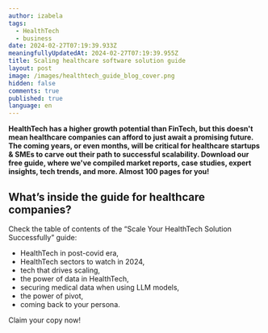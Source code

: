 ```yaml
---
author: izabela
tags:
  - HealthTech
  - business
date: 2024-02-27T07:19:39.933Z
meaningfullyUpdatedAt: 2024-02-27T07:19:39.955Z
title: Scaling healthcare software solution guide
layout: post
image: /images/healthtech_guide_blog_cover.png
hidden: false
comments: true
published: true
language: en
---
```

**HealthTech has a higher growth potential than FinTech, but this doesn't mean healthcare companies can afford to just await a promising future. The coming years, or even months, will be critical for healthcare startups & SMEs to carve out their path to successful scalability. Download our free guide, where we've compiled market reports, case studies, expert insights, tech trends, and more. Almost 100 pages for you!**

## What’s inside the guide for healthcare companies?

Check the table of contents of the “Scale Your HealthTech Solution Successfully” guide:

* HealthTech in post-covid era,
* HealthTech sectors to watch in 2024,
* tech that drives scaling,
* the power of data in HealthTech,
* securing medical data when using LLM models,
* the power of pivot,
* coming back to your persona.

Claim your copy now!
